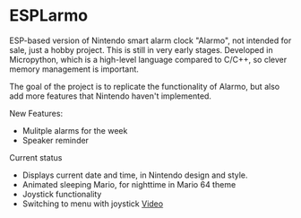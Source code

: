 # ESPLarmo

ESP-based version of Nintendo smart alarm clock "Alarmo", not intended for sale, just a hobby project. This is still in very early stages.
Developed in Micropython, which is a high-level language compared to C/C++, so clever memory management is important.

The goal of the project is to replicate the functionality of Alarmo, but also add more features that Nintendo haven't implemented.

New Features:
* Mulitple alarms for the week
* Speaker reminder


Current status
* Displays current date and time, in Nintendo design and style.
* Animated sleeping Mario, for nighttime in Mario 64 theme
* Joystick functionality
* Switching to menu with joystick
[Video](https://www.youtube.com/shorts/_QtxY7juN5A)
